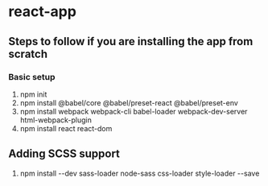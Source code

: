 # react-app

## Steps to follow if you are installing the app from scratch

### Basic setup
1. npm init
2. npm install @babel/core @babel/preset-react @babel/preset-env
3. npm install webpack webpack-cli babel-loader webpack-dev-server html-webpack-plugin
4. npm install react react-dom

## Adding SCSS support
1. npm install --dev sass-loader node-sass css-loader style-loader --save